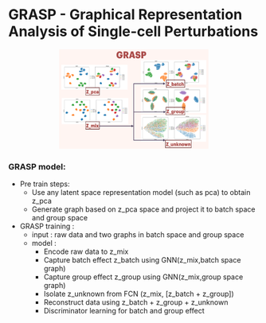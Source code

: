 # GRASP - Graphical Representation Analysis of Single-cell Perturbations

<div align="center">
    <img src="images/grasp_model.png" alt="Logo" width="300" height="200">
</div>


### GRASP model:
- Pre train steps:
    -   Use any latent space representation model (such as pca) to obtain z_pca
    -   Generate graph based on z_pca space and project it to batch space and group space
- GRASP training :
    - input : raw data and two graphs in batch space and group space
    - model :
        - Encode raw data to z_mix
        - Capture batch effect z_batch using GNN(z_mix,batch space graph) 
        - Capture group effect z_group using GNN(z_mix,group space graph) 
        - Isolate z_unknown from FCN (z_mix, [z_batch + z_group])
        - Reconstruct data using z_batch + z_group + z_unknown
        - Discriminator learning for batch and group effect

        
